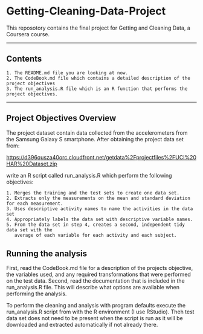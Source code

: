 # Getting-Cleaning-Data-Project
This reposotory contains the final project for Getting and Cleaning Data, a Coursera course.

---

## Contents
    1. The README.md file you are looking at now.
    2. The CodeBook.md file which contains a detailed description of the project objectives
    3. The run_analysis.R file which is an R function that performs the project objectives.
    
---

## Project Objectives Overview

The project dataset contain data collected from the accelerometers from the Samsung Galaxy S smartphone. After obtaining the project data set from:

https://d396qusza40orc.cloudfront.net/getdata%2Fprojectfiles%2FUCI%20HAR%20Dataset.zip

write an R script called run_analysis.R which perform the following objectives:

    1. Merges the training and the test sets to create one data set.
    2. Extracts only the measurements on the mean and standard deviation for each measurement. 
    3. Uses descriptive activity names to name the activities in the data set
    4. Appropriately labels the data set with descriptive variable names. 
    5. From the data set in step 4, creates a second, independent tidy data set with the 
       average of each variable for each activity and each subject.
       
## Running the analysis

First, read the CodeBook.md file for a description of the projects objective, the variables used, 
and any required transformations that were performed on the test data. Second, read the 
documentation that is included in the run_analysis.R file. This will describe what options are 
available when performing the analysis. 

To perform the cleaning and analysis with program defaults execute the run_analysis.R script from
with the R environment (I use RStudio). Theh test data set does not need to be present when the
script is run as it will be downloaded and extracted automatically if not already there.